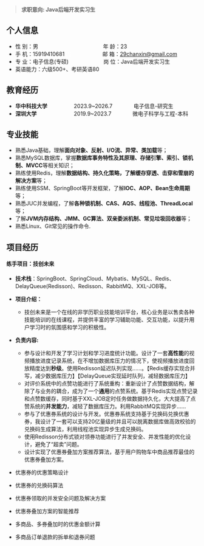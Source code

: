 >**求职意向: Java后端开发实习生**
## 个人信息

* 性 别：男&emsp;&emsp;&emsp;&emsp;&emsp;&emsp;&emsp;&emsp;&emsp;&emsp;&emsp;&ensp;<font color="#ffffff">//</font>年 龄：23
* 手 机：15919410681<font color="#ffffff">0</font><font color="#ffffff">\\\\</font> <font color="#ffffff">;</font>&emsp;&emsp;&emsp;&emsp;&emsp; 邮 箱：29chanxin@gmail.com
* 专 业：电子信息(专硕)<font color="#ffffff">、</font>  &emsp;&emsp;&emsp;&emsp;&emsp; 岗 位：Java后端开发实习生
* 英语能力：六级500+、考研英语80
## 教育经历

* **华中科技大学**&emsp;&emsp;&emsp;&emsp;&emsp;2023.9~2026.7&emsp;&emsp;&emsp;&emsp;电子信息-研究生
* **深圳大学**&emsp;&emsp;&emsp;&emsp;&emsp;&emsp;&emsp;2019.9~2023.7&emsp;&emsp;&emsp;&emsp;微电子科学与工程-本科
## 专业技能

* 熟悉Java基础，理解**面向对象、反射、I/O流、异常、类加载**等；
* 熟悉MySQL数据库，掌握**数据库事务特性及其原理、存储引擎、索引、锁机制、MVCC**等相关知识；
* 熟练使用Redis，理解**数据结构、持久化策略，了解缓存穿透、击穿和雪崩的解决方案**等；
* 熟练使用SSM、SpringBoot等开发框架，了解**IOC、AOP、Bean生命周期**等；
* 熟悉JUC并发编程，了解**各种锁机制、CAS、AQS、线程池、ThreadLocal**等；
* 了解**JVM内存结构、JMM、GC算法、双亲委派机制、常见垃圾回收器**等；
* 熟悉Linux、Git常见的操作命令.
## 项目经历
#### 练手项目：技创未来
- **技术栈**：SpringBoot、SpringCloud、Mybatis、MySQL、Redis、DelayQueue(Redisson)、Redisson、RabbitMQ、XXL-JOB等。
- **项目介绍：**
	-  技创未来是一个在线的非学历职业技能培训平台，核心业务是以售卖各种技能培训的在线课程，并提供丰富的学习辅助功能、交互功能，以提升用户学习时的氛围感和学习的积极性。
- **负责内容:**
	 - 参与设计和开发了学习计划和学习进度统计功能。设计了一套**高性能**的视频播放进度记录系统，在不增加数据库压力的情况下，使视频播放进度回放精度达到**秒级**。使用Redisson延迟队列实现……。【Redis缓存实现合并写，减少数据库压力】【DelayQueue实现延时队列，减轻数据库压力】
	 - 对评价系统中的点赞功能进行了系统重构：重新设计了点赞数据结构，解除了与业务的耦合，成为了一个**通用**的点赞系统。基于Redis实现点赞记录和点赞数缓存，同时基于XXL-JOB定时任务做数据持久化，大大提高了点赞系统的**并发能力**，减轻了数据库压力。利用RabbitMQ实现异步……
	 - 参与了优惠券系统的设计与开发。优惠券系统支持基于兑换码兑换优惠券，我设计了一套可以支持20亿量级的并且可以脱离数据库做高效校验的兑换码生成算法，利用线程池实现异步生成兑换码。
	 - 使用Redisson分布式锁对领券功能进行了并发安全、并发性能的优化设计，避免了“超卖”问题。
	 - 设计实现了优惠券叠加方案推荐算法，基于用户购物车中商品推荐最佳的优惠券叠加方案。


- 优惠券的优惠策略设计
- 优惠券的兑换码算法
- 优惠券领取的并发安全问题及解决方案
- 优惠券叠加方案的智能推荐
- 多商品、多券叠加时的优惠金额计算
- 多商品订单退款的拆单和退券问题